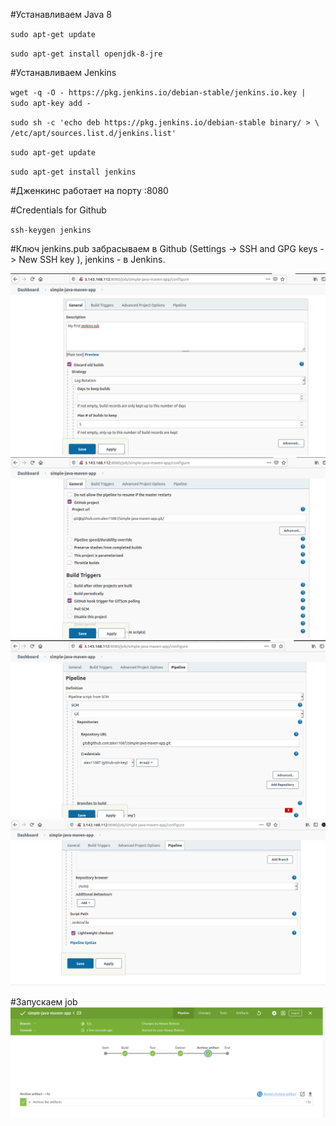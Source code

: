 #Устанавливаем Java 8

`sudo apt-get update`

`sudo apt-get install openjdk-8-jre`


#Устанавливаем Jenkins

`wget -q -O - https://pkg.jenkins.io/debian-stable/jenkins.io.key | sudo apt-key add -`

`sudo sh -c 'echo deb https://pkg.jenkins.io/debian-stable binary/ > \
    /etc/apt/sources.list.d/jenkins.list'`

`sudo apt-get update`

`sudo apt-get install jenkins`

#Дженкинс работает на порту :8080


#Credentials for Github

`ssh-keygen jenkins`

#Ключ jenkins.pub забрасываем в Github (Settings -> SSH and GPG keys -> New SSH key ), jenkins - в Jenkins.

![Image alt](https://github.com/alex11087/ITransitionCourse/blob/main/2_Jenkins/pics/Screenshot%20from%202021-05-18%2012-18-12.png)
![Image alt](https://github.com/alex11087/ITransitionCourse/blob/main/2_Jenkins/pics/Screenshot%20from%202021-05-18%2012-18-22.png)
![Image alt](https://github.com/alex11087/ITransitionCourse/blob/main/2_Jenkins/pics/Screenshot%20from%202021-05-18%2012-18-38.png)
![Image alt](https://github.com/alex11087/ITransitionCourse/blob/main/2_Jenkins/pics/Screenshot%20from%202021-05-18%2012-18-48.png)


#Запускаем job
![Image alt](https://github.com/alex11087/ITransitionCourse/blob/main/2_Jenkins/pics/Screenshot%20from%202021-05-18%2012-10-21.png)
